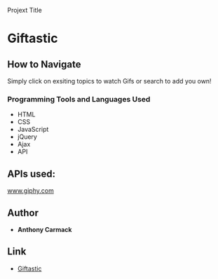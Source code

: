 
Projext Title
# Giftastic


## How to Navigate
Simply click on exsiting topics to watch Gifs or search to add you own!
### Programming Tools and Languages Used
* HTML
* CSS
* JavaScript
* jQuery
* Ajax
* API
## APIs used:
www.giphy.com
## Author

* **Anthony Carmack**



## Link 
* [Giftastic](https://invno1247.github.io/Giftastic/)

